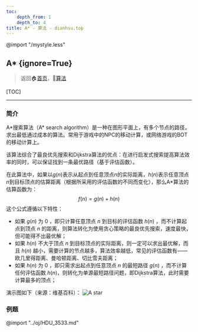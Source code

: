 ```yaml
---
toc:
    depth_from: 1
    depth_to: 4
title: A* - 算法 - dianhsu.top
---
```

@import "/mystyle.less"

## A\* {ignore=True}
> 返回:house:[首页](../../index.html)，:rocket:[算法](../index.html)

[TOC]

---

### 简介

A\*搜索算法（A\* search algorithm）是一种在图形平面上，有多个节点的路径，求出最低通过成本的算法。常用于游戏中的NPC的移动计算，或网络游戏的BOT的移动计算上。

该算法综合了最良优先搜索和Dijkstra算法的优点：在进行启发式搜索提高算法效率的同时，可以保证找到一条最优路径（基于评估函数）。

在此算法中，如果以$g(n)$表示从起点到任意顶点$n$的实际距离，$h(n)$表示任意顶点$n$到目标顶点的估算距离（根据所采用的评估函数的不同而变化），那么A\*算法的估算函数为：
$$f(n)=g(n)+h(n)$$
这个公式遵循以下特性：
- 如果 $g(n)$ 为 $0$ ，即只计算任意顶点 $n$ 到目标的评估函数 $h(n)$ ，而不计算起点到顶点 $n$ 的距离，则算法转化为使用贪心策略的最良优先搜索，速度最快，但可能得不出最优解；
- 如果 $h(n)$ 不大于顶点 $n$ 到目标顶点的实际距离，则一定可以求出最优解，而且 $h(n)$ 越小，需要计算的节点越多，算法效率越低，常见的评估函数有——欧几里得距离、曼哈顿距离、切比雪夫距离；
- 如果 $h(n)$ 为 $0$ ，即只需求出起点到任意顶点 $n$ 的最短路径 $g(n)$ ，而不计算任何评估函数 $h(n)$，则转化为单源最短路径问题，即Dijkstra算法，此时需要计算最多的顶点；

演示图如下（来源：维基百科）：
![A star](https://cdn.dianhsu.top/img/20210618141517.gif)

### 例题

@import "../oj/HDU_3533.md"